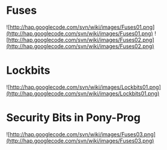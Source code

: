 # Fuses #

![http://hap.googlecode.com/svn/wiki/images/Fuses01.png](http://hap.googlecode.com/svn/wiki/images/Fuses01.png)
![http://hap.googlecode.com/svn/wiki/images/Fuses02.png](http://hap.googlecode.com/svn/wiki/images/Fuses02.png)

# Lockbits #

![http://hap.googlecode.com/svn/wiki/images/Lockbits01.png](http://hap.googlecode.com/svn/wiki/images/Lockbits01.png)

# Security Bits in Pony-Prog #

![http://hap.googlecode.com/svn/wiki/images/Fuses03.png](http://hap.googlecode.com/svn/wiki/images/Fuses03.png)
